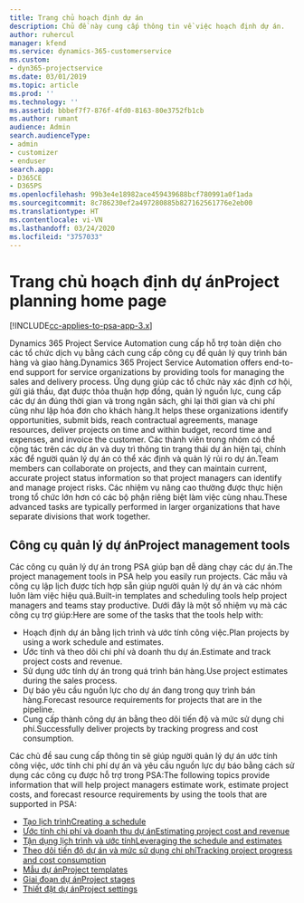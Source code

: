 ```yaml
---
title: Trang chủ hoạch định dự án
description: Chủ đề này cung cấp thông tin về việc hoạch định dự án.
author: ruhercul
manager: kfend
ms.service: dynamics-365-customerservice
ms.custom:
- dyn365-projectservice
ms.date: 03/01/2019
ms.topic: article
ms.prod: ''
ms.technology: ''
ms.assetid: bbbef7f7-876f-4fd0-8163-80e3752fb1cb
ms.author: rumant
audience: Admin
search.audienceType:
- admin
- customizer
- enduser
search.app:
- D365CE
- D365PS
ms.openlocfilehash: 99b3e4e18982ace459439688bcf780991a0f1ada
ms.sourcegitcommit: 8c786230ef2a497280885b827162561776e2eb00
ms.translationtype: HT
ms.contentlocale: vi-VN
ms.lasthandoff: 03/24/2020
ms.locfileid: "3757033"
---
```

# <a name="project-planning-home-page"></a><span data-ttu-id="466c7-103">Trang chủ hoạch định dự án</span><span class="sxs-lookup"><span data-stu-id="466c7-103">Project planning home page</span></span>

[!INCLUDE[cc-applies-to-psa-app-3.x](../includes/cc-applies-to-psa-app-3x.md)]

<span data-ttu-id="466c7-104">Dynamics 365 Project Service Automation cung cấp hỗ trợ toàn diện cho các tổ chức dịch vụ bằng cách cung cấp công cụ để quản lý quy trình bán hàng và giao hàng.</span><span class="sxs-lookup"><span data-stu-id="466c7-104">Dynamics 365 Project Service Automation offers end-to-end support for service organizations by providing tools for managing the sales and delivery process.</span></span> <span data-ttu-id="466c7-105">Ứng dụng giúp các tổ chức này xác định cơ hội, gửi giá thầu, đạt được thỏa thuận hợp đồng, quản lý nguồn lực, cung cấp các dự án đúng thời gian và trong ngân sách, ghi lại thời gian và chi phí cũng như lập hóa đơn cho khách hàng.</span><span class="sxs-lookup"><span data-stu-id="466c7-105">It helps these organizations identify opportunities, submit bids, reach contractual agreements, manage resources, deliver projects on time and within budget, record time and expenses, and invoice the customer.</span></span> <span data-ttu-id="466c7-106">Các thành viên trong nhóm có thể cộng tác trên các dự án và duy trì thông tin trạng thái dự án hiện tại, chính xác để người quản lý dự án có thể xác định và quản lý rủi ro dự án.</span><span class="sxs-lookup"><span data-stu-id="466c7-106">Team members can collaborate on projects, and they can maintain current, accurate project status information so that project managers can identify and manage project risks.</span></span> <span data-ttu-id="466c7-107">Các nhiệm vụ nâng cao thường được thực hiện trong tổ chức lớn hơn có các bộ phận riêng biệt làm việc cùng nhau.</span><span class="sxs-lookup"><span data-stu-id="466c7-107">These advanced tasks are typically performed in larger organizations that have separate divisions that work together.</span></span>

## <a name="project-management-tools"></a><span data-ttu-id="466c7-108">Công cụ quản lý dự án</span><span class="sxs-lookup"><span data-stu-id="466c7-108">Project management tools</span></span>

<span data-ttu-id="466c7-109">Các công cụ quản lý dự án trong PSA giúp bạn dễ dàng chạy các dự án.</span><span class="sxs-lookup"><span data-stu-id="466c7-109">The project management tools in PSA help you easily run projects.</span></span> <span data-ttu-id="466c7-110">Các mẫu và công cụ lập lịch được tích hợp sẵn giúp người quản lý dự án và các nhóm luôn làm việc hiệu quả.</span><span class="sxs-lookup"><span data-stu-id="466c7-110">Built-in templates and scheduling tools help project managers and teams stay productive.</span></span> <span data-ttu-id="466c7-111">Dưới đây là một số nhiệm vụ mà các công cụ trợ giúp:</span><span class="sxs-lookup"><span data-stu-id="466c7-111">Here are some of the tasks that the tools help with:</span></span>

- <span data-ttu-id="466c7-112">Hoạch định dự án bằng lịch trình và ước tính công việc.</span><span class="sxs-lookup"><span data-stu-id="466c7-112">Plan projects by using a work schedule and estimates.</span></span>
- <span data-ttu-id="466c7-113">Ước tính và theo dõi chi phí và doanh thu dự án.</span><span class="sxs-lookup"><span data-stu-id="466c7-113">Estimate and track project costs and revenue.</span></span>
- <span data-ttu-id="466c7-114">Sử dụng ước tính dự án trong quá trình bán hàng.</span><span class="sxs-lookup"><span data-stu-id="466c7-114">Use project estimates during the sales process.</span></span>
- <span data-ttu-id="466c7-115">Dự báo yêu cầu nguồn lực cho dự án đang trong quy trình bán hàng.</span><span class="sxs-lookup"><span data-stu-id="466c7-115">Forecast resource requirements for projects that are in the pipeline.</span></span>
- <span data-ttu-id="466c7-116">Cung cấp thành công dự án bằng theo dõi tiến độ và mức sử dụng chi phí.</span><span class="sxs-lookup"><span data-stu-id="466c7-116">Successfully deliver projects by tracking progress and cost consumption.</span></span>

<span data-ttu-id="466c7-117">Các chủ đề sau cung cấp thông tin sẽ giúp người quản lý dự án ước tính công việc, ước tính chi phí dự án và yêu cầu nguồn lực dự báo bằng cách sử dụng các công cụ được hỗ trợ trong PSA:</span><span class="sxs-lookup"><span data-stu-id="466c7-117">The following topics provide information that will help project managers estimate work, estimate project costs, and forecast resource requirements by using the tools that are supported in PSA:</span></span>

- [<span data-ttu-id="466c7-118">Tạo lịch trình</span><span class="sxs-lookup"><span data-stu-id="466c7-118">Creating a schedule</span></span>](project-creating.md)
- [<span data-ttu-id="466c7-119">Ước tính chi phí và doanh thu dự án</span><span class="sxs-lookup"><span data-stu-id="466c7-119">Estimating project cost and revenue</span></span>](project-estimating.md)
- [<span data-ttu-id="466c7-120">Tận dụng lịch trình và ước tính</span><span class="sxs-lookup"><span data-stu-id="466c7-120">Leveraging the schedule and estimates</span></span>](project-leveraging.md)
- [<span data-ttu-id="466c7-121">Theo dõi tiến độ dự án và mức sử dụng chi phí</span><span class="sxs-lookup"><span data-stu-id="466c7-121">Tracking project progress and cost consumption</span></span>](project-tracking.md)
- [<span data-ttu-id="466c7-122">Mẫu dự án</span><span class="sxs-lookup"><span data-stu-id="466c7-122">Project templates</span></span>](project-templates.md)
- [<span data-ttu-id="466c7-123">Giai đoạn dự án</span><span class="sxs-lookup"><span data-stu-id="466c7-123">Project stages</span></span>](project-stages.md)
- [<span data-ttu-id="466c7-124">Thiết đặt dự án</span><span class="sxs-lookup"><span data-stu-id="466c7-124">Project settings</span></span>](project-settings.md)
